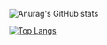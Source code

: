 ![Anurag's GitHub stats](https://github-readme-stats.vercel.app/api?username=briankalid&show_icons=true&theme=radical)


[![Top Langs](https://github-readme-stats.vercel.app/api/top-langs/?username=briankalid&layout=compact&theme=radical)](https://github.com/anuraghazra/github-readme-stats)
